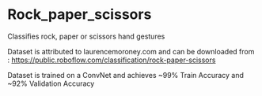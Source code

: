 # Rock_paper_scissors

Classifies rock, paper or scissors hand gestures 

Dataset is attributed to laurencemoroney.com and can be downloaded from : https://public.roboflow.com/classification/rock-paper-scissors

Dataset is trained on a ConvNet and achieves ~99% Train Accuracy and ~92% Validation Accuracy
